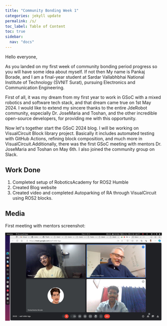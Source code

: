 ```yaml
---
title: "Community Bonding Week 1"
categories: jekyll update
permalink: /s/
toc_label: Table of Content
toc: true
sidebar:
  nav: "docs"
---
```

Hello everyone,

As you landed on my first week of community bonding period progress so you will have some idea about myself. If not then My name is Pankaj Borade, and I am a final-year student at Sardar Vallabhbhai National Institute of Technology (SVNIT Surat), pursuing Electronics and Communication Engineering. 

First of all, it was my dream from my first year to work in GSoC with a mixed robotics and software tech stack, and that dream came true on 1st May 2024. I would like to extend my sincere thanks to the entire JdeRobot community, especially Dr. JoseMaria and Toshan, and the other incredible open-source developers, for providing me with this opportunity. 

Now let's together start the GSoC 2024 blog. I will be working on VisualCircuit Block library project. Basically it includes automated testing with GitHub Actions, refining block composition, and much more in VisualCircuit.Additionally, there was the first GSoC meeting with mentors Dr. JoseMaria and Toshan on May 6th. I also joined the community group on Slack.


## Work Done
1. Completed setup of RoboticsAcademy for ROS2 Humble
2. Created Blog website
3. Created video and completed Autoparking of RA through VisualCircuit using ROS2 blocks.

## Media

First meeting with mentors screenshot: 

<!-- <img src="../assets/images/meetone.jpg" width=50% height=50%> -->
![Firstmeet](../assets/images/meetone.jpg)
